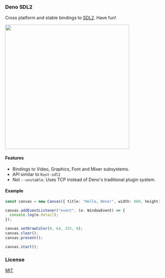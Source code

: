 ### Deno SDL2

Cross platform and stable bindings to [SDL2](https://www.libsdl.org/index.php). Have fun!

<img align="center" src=https://user-images.githubusercontent.com/62501544/128629366-9f5f4f23-5ec8-4246-b3a7-c540b7286a60.png height="400px">
    
#### Features

- Bindings to Video, Graphics, Font and Mixer subsystems.
- API similar to `Rust-sdl2`
- Not `--unstable`. Uses TCP instead of Deno's traditional plugin system.

#### Example

```typescript
const canvas = new Canvas({ title: "Hello, Deno!", width: 800, height: 400 });

canvas.addEventListener("event", (e: WindowEvent) => {
  console.log(e.detail);
});

canvas.setDrawColor(0, 64, 255, 0);
canvas.clear();
canvas.present();

canvas.start();
```

### License

[MIT](https://opensource.org/licenses/MIT)

  
